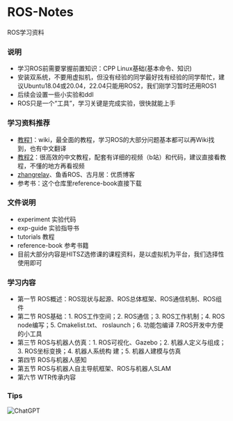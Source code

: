 # ROS-Notes
ROS学习资料
### 说明
- 学习ROS前需要掌握前置知识：CPP Linux基础(基本命令、知识)
- 安装双系统，不要用虚拟机，但没有经验的同学最好找有经验的同学帮忙，建议Ubuntu18.04或20.04，22.04只能用ROS2，我们刚学习暂时还用ROS1
- 后续会设置一些小实验和ddl
- ROS只是一个“工具”，学习关键是完成实验，很快就能上手
### 学习资料推荐
- [教程1](https://wiki.ros.org/Documentation)：wiki，最全面的教程，学习ROS的大部分问题基本都可以再Wiki找到，也有中文翻译
- [教程2](http://www.autolabor.com.cn/book/ROSTutorials/)：很高效的中文教程，配套有详细的视频（b站）和代码，建议直接看教程，不懂的地方再看视频
- [zhangrelay](https://blog.csdn.net/ZhangRelay)、鱼香ROS、古月居：优质博客
- 参考书：这个仓库里reference-book直接下载
### 文件说明
- experiment 实验代码
- exp-guide 实验指导书
- tutorials 教程 
- reference-book 参考书籍
- 目前大部分内容是HITSZ选修课的课程资料，是以虚拟机为平台，我们选择性使用即可
### 学习内容
- 第一节 ROS概述：ROS现状与起源、ROS总体框架、ROS通信机制、ROS组件
- 第二节 ROS基础：1. ROS工作空间；2. ROS通信；3. ROS工作机制；4. ROS node编写；5. Cmakelist.txt、
roslaunch；6. 功能包编译 7.ROS开发中方便的小工具
- 第三节 ROS与机器人仿真：1. ROS可视化、Gazebo；2. 机器人定义与组成；3. ROS坐标变换；4. 机器人系统构
建；5. 机器人建模与仿真
- 第四节 ROS与机器人感知
- 第五节 ROS与机器人自主导航框架、ROS与机器人SLAM
- 第六节 WTR传承内容
### Tips
![ChatGPT](https://github.com/song-zifan/ROS-Notes/blob/master/image/chatGPT_learning_ROS.png)

